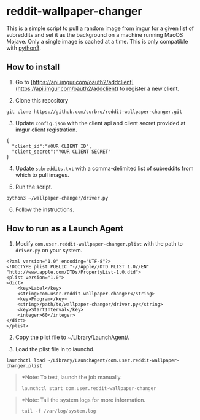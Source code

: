# reddit-wallpaper-changer
This is a simple script to pull a random image from imgur for a given list of subreddits and set it as the background on a machine running MacOS Mojave. Only a single image is cached at a time. This is only compatible with [python3](https://docs.python-guide.org/starting/install3/osx/).

## How to install
1. Go to [https://api.imgur.com/oauth2/addclient](https://api.imgur.com/oauth2/addclient) to register a new client.

2. Clone this repository
```
git clone https://github.com/curbro/reddit-wallpaper-changer.git
```

3. Update `config.json` with the client api and client secret provided at imgur client registration.
```
{
  "client_id":"YOUR CLIENT ID",
  "client_secret":"YOUR CLIENT SECRET"
}
```

4. Update `subreddits.txt` with a comma-delimited list of subreddits from which to pull images.

5. Run the script.
```
python3 ~/wallpaper-changer/driver.py
```

6. Follow the instructions.

## How to run as a Launch Agent
1. Modify `com.user.reddit-wallpaper-changer.plist` with the path to `driver.py` on your system.
```
<?xml version="1.0" encoding="UTF-8"?>
<!DOCTYPE plist PUBLIC "-//Apple//DTD PLIST 1.0//EN" "http://www.apple.com/DTDs/PropertyList-1.0.dtd">
<plist version="1.0">
<dict>
    <key>Label</key>
    <string>com.user.reddit-wallpaper-changer</string>
    <key>Program</key>
    <string>/path/to/wallpaper-changer/driver.py</string>
    <key>StartInterval</key>
    <integer>60</integer>
</dict>
</plist>
```

2. Copy the plist file to ~/Library/LaunchAgent/.

3. Load the plist file in to launchd.
```
launchctl load ~/Library/LaunchAgent/com.user.reddit-wallpaper-changer.plist
```
>*Note: To test, launch the job manually.
>```
>launchctl start com.user.reddit-wallpaper-changer
>```

>*Note: Tail the system logs for more information.
>```
>tail -f /var/log/system.log
>```
